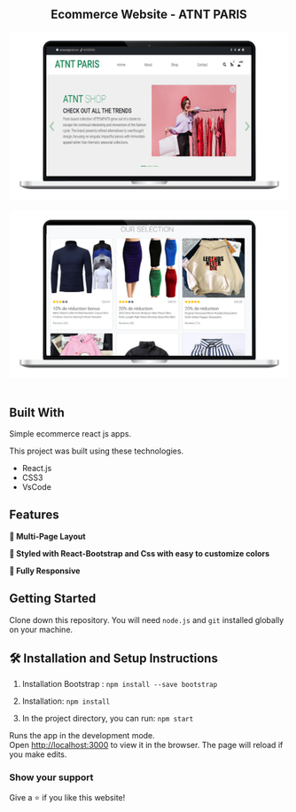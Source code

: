 <h2 align="center">
  Ecommerce Website - ATNT PARIS <br/>
</h2>
<div align="center">
  <img alt="Demo" src="./screen1.jpeg" />
  <br/><br/>
  <img alt="Demo" src="./screen2.jpeg" />
</div>

<br/>




## Built With

Simple ecommerce react js apps. <br/>

This project was built using these technologies.

- React.js
- CSS3
- VsCode

## Features

**📖 Multi-Page Layout**

**🎨 Styled with React-Bootstrap and Css with easy to customize colors**

**📱 Fully Responsive**

## Getting Started

Clone down this repository. You will need `node.js` and `git` installed globally on your machine.

## 🛠 Installation and Setup Instructions
1. Installation Bootstrap : ` npm install --save bootstrap `

2. Installation: `npm install`

3. In the project directory, you can run: `npm start`

Runs the app in the development mode.\
Open [http://localhost:3000](http://localhost:3000) to view it in the browser.
The page will reload if you make edits.


### Show your support

Give a ⭐ if you like this website!
